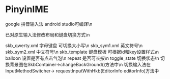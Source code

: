 # PinyinIME
google 拼音输入法 android studio可编译\n

已对原生输入法修改布局和键盘切换方式\n

skb_qwerty.xml 字母键盘 可切换大小写\n
skb_sym1.xml   英文符号\n
skb_sym2.xml   中文符号\n
skb_template   键盘模板 可根据id和key设置样式\n
               balloon 设置是否有点击气泡\n
               repeat 是否可长按\n
               toggle_state 切换状态\n
切换背景图在SkbContainer->changeBackGround()方法中\n
切换输入法在 InputMethodSwitcher-> requestInputWithHkb(EditorInfo editorInfo)方法中